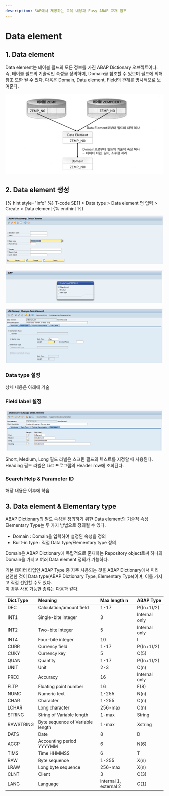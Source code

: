 ```yaml
---
description: SAP에서 제공하는 교육 내용과 Easy ABAP 교재 참조
---
```


# Data element

## 1. Data element

Data element는 테이블 필드의 모든 정보를 가진 ABAP Dictionary 오브젝트이다. 즉, 테이블 필드의 기술적인 속성을 정의하며, Domain을 참조할 수 있으며 필드에 의해 참조 또한 될 수 있다. 다음은 Domain, Data element, Field의 관계를 명시적으로 보여준다. 

![&#xCD9C;&#xCC98; Easy ABAP](../../../.gitbook/assets/image%20%2822%29.png)



## 2. Data element 생성

{% hint style="info" %}
T-code SE11 &gt; Data type &gt; Data element 명 입력 &gt; Create &gt; Data element 
{% endhint %}

![T-code SE11](../../../.gitbook/assets/image%20%2826%29.png)

![Check Data element](../../../.gitbook/assets/image%20%2817%29.png)

![Data element &amp;gt; Data type](../../../.gitbook/assets/image%20%286%29.png)

### Data type 설정

상세 내용은 아래에 기술

### Field label 설정

![Data element &amp;gt; Field label](../../../.gitbook/assets/image%20%2840%29.png)

Short, Medium, Long 필드 라벨은 스크린 필드의 텍스트를 지정할 때 사용된다.  
Heading 필드 라벨은 List 프로그램의 Header row에 조회된다. 

### Search Help & Parameter ID

해당 내용은 이후에 학습



## 3. Data element & Elementary type

ABAP Dictionary의 필드 속성을 정의하기 위한 Data element의 기술적 속성 Elementary Type는 두 가지 방법으로 정의될 수 있다.

* Domain : Domain을 입력하여 설정된 속성을 정의
* Built-in type : 직접 Data type/Elementary type 정의

Domain은 ABAP Dictionary에 독립적으로 존재하는 Repository object로써 하나의 Domain을 가지고 여러 Data element 정의가 가능하다.

기본 데이터 타입인 ABAP Type 중 자주 사용되는 것을 ABAP Dictionary에서 미리 선언한 것이 Data type\(ABAP Dictionary Type, Elementary Type\)이며, 이를 가지고 직접 선언할 수도 있다.   
이 경우 사용 가능한 종류는 다음과 같다. 

| Dict.Type | Meaning | Max length n | ABAP Type |
| :--- | :--- | :--- | :--- |
| DEC | Calculation/amount field | 1-17 | P\(\(n+1\)/2\) |
| INT1 | Single-bite integer | 3 | Internal only |
| INT2 | Two-bite integer | 5 | Internal only |
| INT4 | Four-bite integer | 10 | l |
| CURR | Currency field | 1-17 | P\(\(n+1\)/2\) |
| CUKY | Currency key | 5 | C\(5\) |
| QUAN | Quantity | 1-17 | P\(\(n+1\)/2\) |
| UNIT | Unit | 2-3 | C\(n\) |
| PREC | Accuracy | 16 | Internal only |
| FLTP | Floating point number | 16 | F\(8\) |
| NUMC | Numeric text | 1-255 | N\(n\) |
| CHAR | Character | 1-255 | C\(n\) |
| LCHAR | Long character | 256-max | C\(n\) |
| STRING | String of Variable length | 1-max | String |
| RAWSTRING | Byte sequence of Variable length | 1-max | Xstring |
| DATS | Date | 8 | D |
| ACCP | Accounting period YYYYMM | 6 | N\(6\) |
| TIMS | Time HHMMSS | 6 | T |
| RAW | Byte sequence | 1-255 | X\(n\) |
| LRAW | Long byte sequence | 256-max | X\(n\) |
| CLNT | Client | 3 | C\(3\) |
| LANG | Language | internal 1, external 2 | C\(1\) |

